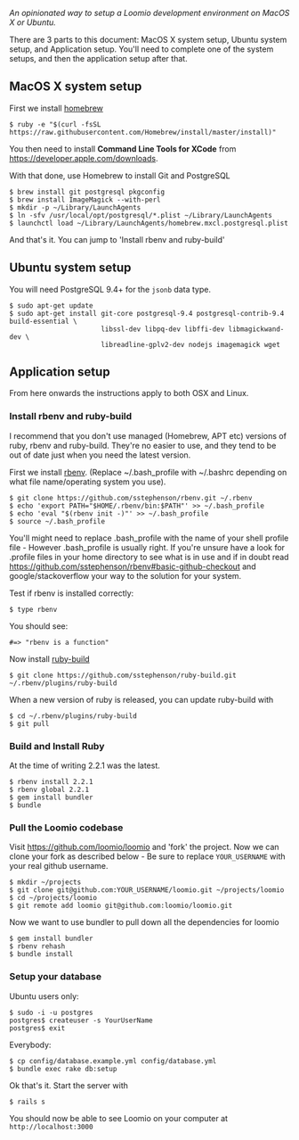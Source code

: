*An opinionated way to setup a Loomio development environment on MacOS X or Ubuntu.*

There are 3 parts to this document: MacOS X system setup, Ubuntu system setup, and Application setup. You'll need to complete one of the system setups, and then the application setup after that.

## MacOS X system setup

First we install [homebrew](http://brew.sh)

```
$ ruby -e "$(curl -fsSL https://raw.githubusercontent.com/Homebrew/install/master/install)"
```

You then need to install __Command Line Tools for XCode__ from https://developer.apple.com/downloads.

With that done, use Homebrew to install Git and PostgreSQL

```
$ brew install git postgresql pkgconfig
$ brew install ImageMagick --with-perl
$ mkdir -p ~/Library/LaunchAgents
$ ln -sfv /usr/local/opt/postgresql/*.plist ~/Library/LaunchAgents
$ launchctl load ~/Library/LaunchAgents/homebrew.mxcl.postgresql.plist
```

And that's it. You can jump to 'Install rbenv and ruby-build'

## Ubuntu system setup

You will need PostgreSQL 9.4+ for the `jsonb` data type.

```
$ sudo apt-get update
$ sudo apt-get install git-core postgresql-9.4 postgresql-contrib-9.4 build-essential \
                       libssl-dev libpq-dev libffi-dev libmagickwand-dev \
                       libreadline-gplv2-dev nodejs imagemagick wget
```

## Application setup

From here onwards the instructions apply to both OSX and Linux.

### Install rbenv and ruby-build 


I recommend that you don't use managed (Homebrew, APT etc) versions of ruby, rbenv and ruby-build. They're no easier to use, and they tend to be out of date just when you need the latest version.

First we install [rbenv](https://github.com/sstephenson/rbenv). (Replace ~/.bash_profile with ~/.bashrc depending on what file name/operating system you use). 

```
$ git clone https://github.com/sstephenson/rbenv.git ~/.rbenv
$ echo 'export PATH="$HOME/.rbenv/bin:$PATH"' >> ~/.bash_profile
$ echo 'eval "$(rbenv init -)"' >> ~/.bash_profile
$ source ~/.bash_profile
```
You'll might need to replace .bash_profile with the name of your shell profile file - However .bash_profile is usually right. If you're unsure have a look for .profile files in your home directory to see what is in use and if in doubt read https://github.com/sstephenson/rbenv#basic-github-checkout and google/stackoverflow your way to the solution for your system.

Test if rbenv is installed correctly:
```
$ type rbenv
```

You should see:
```
#=> "rbenv is a function"
```

Now install [ruby-build](https://github.com/sstephenson/ruby-build#readme)

```
$ git clone https://github.com/sstephenson/ruby-build.git ~/.rbenv/plugins/ruby-build
```

When a new version of ruby is released, you can update ruby-build with
```
$ cd ~/.rbenv/plugins/ruby-build
$ git pull
```

### Build and Install Ruby

At the time of writing 2.2.1 was the latest. 

```
$ rbenv install 2.2.1
$ rbenv global 2.2.1
$ gem install bundler
$ bundle
```

### Pull the Loomio codebase

Visit https://github.com/loomio/loomio and 'fork' the project. Now we can clone your fork as described below - Be sure to replace `YOUR_USERNAME` with your real github username.

```
$ mkdir ~/projects
$ git clone git@github.com:YOUR_USERNAME/loomio.git ~/projects/loomio
$ cd ~/projects/loomio
$ git remote add loomio git@github.com:loomio/loomio.git
```

Now we want to use bundler to pull down all the dependencies for loomio
```
$ gem install bundler
$ rbenv rehash
$ bundle install
```

### Setup your database
Ubuntu users only:
```
$ sudo -i -u postgres
postgres$ createuser -s YourUserName
postgres$ exit 
```

Everybody:
```
$ cp config/database.example.yml config/database.yml
$ bundle exec rake db:setup
```
Ok that's it. Start the server with 

```
$ rails s
```

You should now be able to see Loomio on your computer at `http://localhost:3000`
